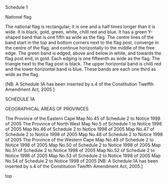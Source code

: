 Schedule 1


National flag

The national flag is rectangular; it is one and a half times longer than it is wide.
It is black, gold, green, white, chilli red and blue.
It has a green Y-shaped band that is one fifth as wide as the flag. The centre lines of the band start in the top and bottom corners next to the flag post, converge in the centre of the flag, and continue horizontally to the middle of the free edge.
The green band is edged, above and below in white, and towards the flag post end, in gold. Each edging is one fifteenth as wide as the flag.
The triangle next to the flag post is black.
The upper horizontal band is chilli red and the lower horizontal band is blue. These bands are each one third as wide as the flag.


[NB: A Schedule 1A has been inserted by s.4 of the Constitution Twelfth Amendment Act, 2005.]

SCHEDULE 1A

GEOGRAPHICAL AREAS OF PROVINCES

The Province of the Eastern Cape
Map No.45 of Schedule 2 to Notice 1998 of 2005
The Province of North West
Map No.5 of Schedule 1 to Notice 1998 of 2005
Map No.46 of Schedule 2 to Notice 1998 of 2005
Map No.47 of Schedule 2 to Notice 1998 of 2005
Map No.48 of Schedule 2 to Notice 1998 of 2005
The Province of the Western Cape
Map No.49 of Schedule 2 to Notice 1998 of 2005
Map No.50 of Schedule 2 to Notice 1998 of 2005
Map No.51 of Schedule 2 to Notice 1998 of 2005
Map No.52 of Schedule 2 to Notice 1998 of 2005
Map No.53 of Schedule 2 to Notice 1998 of 2005
Map No.54 of Schedule 2 to Notice 1998 of 2005
[NB: A Schedule 1A has been inserted by s.4 of the Constitution Twelfth Amendment Act, 2005.]

top

